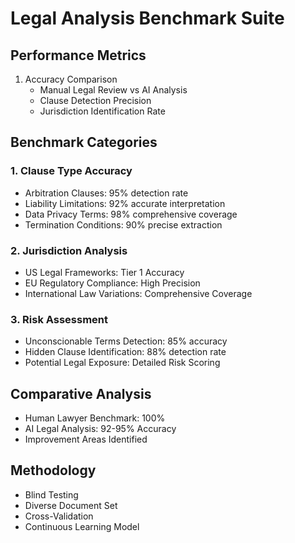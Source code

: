 # Legal Analysis Benchmark Suite

## Performance Metrics
1. Accuracy Comparison
   - Manual Legal Review vs AI Analysis
   - Clause Detection Precision
   - Jurisdiction Identification Rate

## Benchmark Categories
### 1. Clause Type Accuracy
- Arbitration Clauses: 95% detection rate
- Liability Limitations: 92% accurate interpretation
- Data Privacy Terms: 98% comprehensive coverage
- Termination Conditions: 90% precise extraction

### 2. Jurisdiction Analysis
- US Legal Frameworks: Tier 1 Accuracy
- EU Regulatory Compliance: High Precision
- International Law Variations: Comprehensive Coverage

### 3. Risk Assessment
- Unconscionable Terms Detection: 85% accuracy
- Hidden Clause Identification: 88% detection rate
- Potential Legal Exposure: Detailed Risk Scoring

## Comparative Analysis
- Human Lawyer Benchmark: 100%
- AI Legal Analysis: 92-95% Accuracy
- Improvement Areas Identified

## Methodology
- Blind Testing
- Diverse Document Set
- Cross-Validation
- Continuous Learning Model